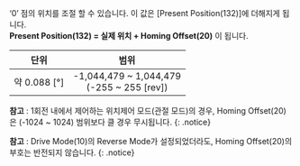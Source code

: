 ‘0’ 점의 위치를 조절 할 수 있습니다. 이 값은 [Present Position(132)]에 더해지게 됩니다.  
**Present Position(132) = 실제 위치 + Homing Offset(20)** 이 됩니다.

|       단위       |                      범위                      |  
|:----------------:|:----------------------------------------------:|
| 약 0.088 [&deg;] | -1,044,479 ~ 1,044,479<br />(-255 ~ 255 [rev]) |

**참고** : 1회전 내에서 제어하는 위치제어 모드(관절 모드)의 경우, Homing Offset(20)은 (-1024 ~ 1024) 범위보다 클 경우 무시됩니다.
{: .notice}

**참고** : Drive Mode(10)의 Reverse Mode가 설정되었더라도, Homing Offset(20)의 부호는 반전되지 않습니다.
{: .notice}
